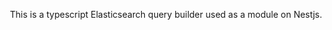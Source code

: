 

  <p align="center">This is a typescript Elasticsearch query builder used as a module on Nestjs.</p>




